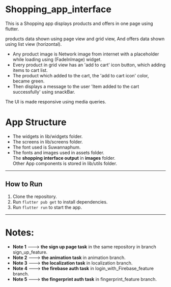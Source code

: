 # Shopping_app_interface

This is a Shopping app displays products and offers in one page using flutter.

products data shown using page view and grid view,
And offers data shown using list view (horizontal).

- Any product image is Network image from internet with a placeholder while loading using (FadeInImage) widget.
- Every product in grid view has an 'add to cart' icon button, which adding items to cart list.        
- The product which added to the cart, the 'add to cart icon' color, became green.
- Then displays a message to the user 'Item added to the cart successfully' using snackBar.

The UI is made responsive using media queries.    

# App Structure

- The widgets in lib/widgets folder.    
- The screens in lib/screens folder.
- The font used is Suwannaphum.    
- The fonts and images used in assets folder.   
The **shopping interface output** in **images** folder.                       
Other App components is stored in lib/utils folder.       

---------------------------------------

## How to Run

1. Clone the repository.
2. Run `flutter pub get` to install dependencies.
3. Run `flutter run` to start the app.

----------------------------

# Notes:

- **Note 1** ---> **the sign up page task** in the same repository in branch sign_up_feature.              
- **Note 2** ---> **the animation task** in animation branch.                   
- **Note 3** ---> **the localization task** in localization branch.                  
- **Note 4** ---> **the firebase auth task** in login_with_Firebase_feature branch.                    
- **Note 5** ---> **the fingerprint auth task** in fingerprint_feature branch.                           

